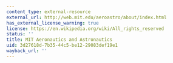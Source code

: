 ```yaml
---
content_type: external-resource
external_url: http://web.mit.edu/aeroastro/about/index.html
has_external_license_warning: true
license: https://en.wikipedia.org/wiki/All_rights_reserved
status: ''
title: MIT Aeronautics and Astronautics
uid: 3d27618d-7b35-44c5-be12-29083def19e1
wayback_url: ''
---
```

